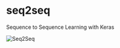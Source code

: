 # seq2seq
Sequence to Sequence Learning with Keras


![Seq2Seq](http://i64.tinypic.com/2nqe8go.png[/IMG])
